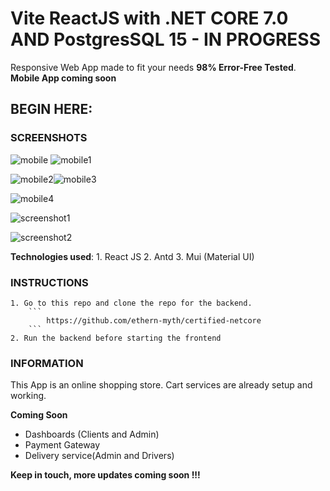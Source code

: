 # Vite ReactJS with .NET CORE 7.0 AND PostgresSQL 15 - IN PROGRESS

Responsive Web App made to fit your needs **98% Error-Free Tested**. **Mobile App coming soon**

## BEGIN HERE:
### SCREENSHOTS


![mobile](screenshots/mobile.png) ![mobile1](screenshots/mobile%20(1).png)

![mobile2](screenshots/mobile%20(2).png)![mobile3](screenshots/mobile%20(3).png)
 
![mobile4](screenshots/mobile%20(4).png)

![screenshot1](screenshots/Screenshot.png)

![screenshot2](screenshots/Screenshot%20(1).png)

**Technologies used**: 
    1. React JS
    2. Antd
    3. Mui (Material UI)
   
### INSTRUCTIONS

    1. Go to this repo and clone the repo for the backend.
        ```
            https://github.com/ethern-myth/certified-netcore
        ```
    2. Run the backend before starting the frontend

### INFORMATION

This App is an online shopping store. Cart services are already setup and working.

**Coming Soon**

- Dashboards (Clients and Admin)
- Payment Gateway
- Delivery service(Admin and Drivers)

**Keep in touch, more updates coming soon !!!**

